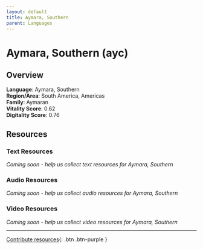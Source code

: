 ```yaml
---
layout: default
title: Aymara, Southern
parent: Languages
---
```


# Aymara, Southern (ayc)

## Overview

**Language**: Aymara, Southern  
**Region/Area**: South America, Americas  
**Family**: Aymaran  
**Vitality Score**: 0.62  
**Digitality Score**: 0.76  

## Resources

### Text Resources
*Coming soon - help us collect text resources for Aymara, Southern*

### Audio Resources
*Coming soon - help us collect audio resources for Aymara, Southern*

### Video Resources
*Coming soon - help us collect video resources for Aymara, Southern*

---

[Contribute resources](https://fairtrain.github.io/){: .btn .btn-purple }
